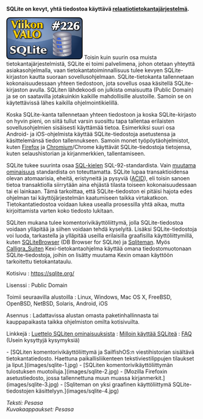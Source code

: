 <!--
Title: 5x18 SQLite - Viikon VALO #226
Date: 2015/05/03
Pageimage: valo226-sqlite.png
Tags: Linux,Windows,Mac OS X,FreeBSD,OpenBSD,NetBSD,Solaris,Android,iOS,Tietokanta
-->

**SQLite on kevyt, yhtä tiedostoa käyttävä
[relaatiotietokantajärjestelmä](https://fi.wikipedia.org/wiki/Relaatiotietokanta).**

![](images/valo226-sqlite.png "fig:valo226-sqlite.png") Toisin kuin suurin osa
muista tietokantajärjestelmistä, SQLite ei toimi palvelimena, johon
otetaan yhteyttä asiakasohjelmalla, vaan tietokantatoiminnallisuus tulee
kevyen SQLite-kirjaston kautta suoraan sovellusohjelmaan.
SQLite-tietokanta tallennetaan kokonaisuudessaan yhteen tiedostoon, jota
sovellus osaa käsitellä SQLite-kirjaston avulla. SQLiten lähdekoodi on
julkista omaisuutta (Public Domain) ja se on saatavilla jotakuinkin
kaikille mahdollisille alustoille. Samoin se on käytettävissä lähes
kaikilla ohjelmointikielillä.

Koska SQLite-kanta tallennetaan yhteen tiedostoon ja koska
SQLite-kirjasto on hyvin pieni, on siitä tullut varsin suosittu tapa
tallentaa erilaisten sovellusohjelmien sisäisesti käyttämää tietoa.
Esimerkiksi suuri osa Android- ja iOS-ohjelmista käyttää
SQLite-tiedostoja asetustensa ja käsittelemänsä tiedon tallennukseen.
Samoin monet työpöytäohjelmistot, kuten [Firefox](Firefox) ja
[Chromium](Chromium)/Chrome käyttävät SQLite-tiedostoja
tietojensa, kuten selaushistorian ja kirjanmerkkien, tallentamiseen.

SQLite tukee suurinta osaa
[SQL-kielen](https://fi.wikipedia.org/wiki/SQL) SQL-92-standardista.
Vain [muutama ominaisuus](https://sqlite.org/omitted.html) standardista
on toteuttamatta. SQLite lupaa transaktioidensa olevan atomaarisia,
eheitä, eristyneitä ja pysyviä
([ACID](http://fi.wikipedia.org/wiki/ACID)), eli toisin sanoen tietoa
transaktiolla siirrytään aina ehjästä tilasta toiseen kokonaisuudessaan
tai ei lainkaan. Tämä tarkoittaa, että SQLite-tiedoston ei pitäisi
hajota edes ohjelman tai käyttöjärjestelmän kaatumiseen taikka
virtakatkoon. Tietokantatiedostoa voidaan lukea usealla prosessilla yhtä
aikaa, mutta kirjoittamista varten koko tiedosto lukitaan.

SQLiten mukana tulee komentorivikäyttöliittymä, jolla SQLite-tiedostoa
voidaan ylläpitää ja siihen voidaan tehdä kyselyitä. Lisäksi
SQLite-tiedostoja voi luoda, tarkastella ja ylläpitää useilla
erilaisilla graafisilla käyttöliittymillä, kuten
[SQLiteBrowser](SQLiteBrowser) (DB Browser for SQLite) ja
[Sqliteman](http://sqliteman.yarpen.cz/). Myös
[Calligra\_Suiten](Calligra_Suite) Kexi-tietokantaohjelma
käyttää omana tiedostomuotonaan SQLite-tiedostoja, joihin on lisätty
muutama Kexin omaan käyttöön tarkoitettu tietokantataulu.

Kotisivu
:   <https://sqlite.org/>

Lisenssi
:   Public Domain

Toimii seuraavilla alustoilla
:   Linux, Windows, Mac OS X, FreeBSD, OpenBSD, NetBSD, Solaris,
    Android, iOS

Asennus
:   Ladattavissa alustan omasta paketinhallinnasta tai kauppapaikasta
    taikka ohjelmiston omilta kotisivuilta.

Linkkejä
:   [Luettelo SQLiten ominaisuuksista](https://sqlite.org/features.html)
:   [Milloin käyttää SQLiteä](https://sqlite.org/whentouse.html)
:   [FAQ](https://sqlite.org/faq.html) (Usein kysyttyjä kysymyksiä)

<div class="psgallery" markdown="1">
-   [SQLiten komentorivikäyttöliittymä ja SailfishOS:n viestihistorian
    sisältävä tietokantatiedosto. Haettuna paikallisliikenteen
    tekstiviestilippujen tilaukset ja liput.](images/sqlite-1.jpg)
-   [SQLiten komentorivikäyttöliittymän tulostuksen
    muotoiluja.](images/sqlite-2.jpg)
-   [Mozilla Firefoxin asetustiedosto, jossa tallennettuna muun muassa
    kirjanmerkit.](images/sqlite-3.jpg)
-   [Sqliteman on yksi graafinen käyttöliittymä SQLite-tiedostojen
    käsittelyyn.](images/sqlite-4.jpg)
</div>

*Teksti: Pesasa* <br />
*Kuvakaappaukset: Pesasa*


